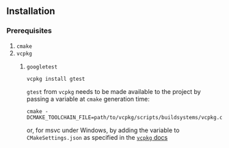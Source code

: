 ## Installation

### Prerequisites

1. `cmake`
2. `vcpkg`
   1. `googletest`

      ```shell
      vcpkg install gtest
      ```

      `gtest` from `vcpkg` needs to be made available to the project by passing a variable at
      `cmake` generation time:

      ```shell
      cmake -DCMAKE_TOOLCHAIN_FILE=path/to/vcpkg/scripts/buildsystems/vcpkg.cmake
      ```

      or, for msvc under Windows, by adding the variable to `CMakeSettings.json` as specified
      in the
      [`vcpkg` docs](https://vcpkg.readthedocs.io/en/latest/examples/installing-and-using-packages/#cmake-toolchain-file)
